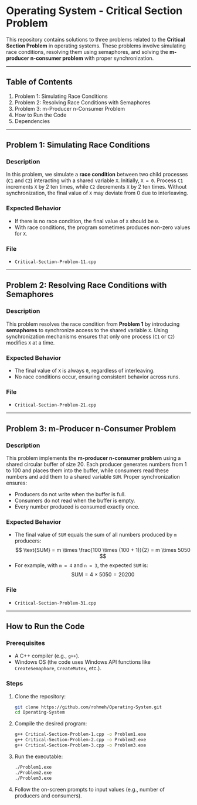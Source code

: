 # Operating System - Critical Section Problem

This repository contains solutions to three problems related to the **Critical Section Problem** in operating systems. These problems involve simulating race conditions, resolving them using semaphores, and solving the **m-producer n-consumer problem** with proper synchronization.

---

## Table of Contents
1. Problem 1: Simulating Race Conditions
2. Problem 2: Resolving Race Conditions with Semaphores
3. Problem 3: m-Producer n-Consumer Problem
4. How to Run the Code
5. Dependencies

---

## Problem 1: Simulating Race Conditions

### Description
In this problem, we simulate a **race condition** between two child processes (`C1` and `C2`) interacting with a shared variable `X`. Initially, `X = 0`. Process `C1` increments `X` by 2 ten times, while `C2` decrements `X` by 2 ten times. Without synchronization, the final value of `X` may deviate from 0 due to interleaving.

### Expected Behavior
- If there is no race condition, the final value of `X` should be `0`.
- With race conditions, the program sometimes produces non-zero values for `X`.

### File
- `Critical-Section-Problem-11.cpp`

---

## Problem 2: Resolving Race Conditions with Semaphores

### Description
This problem resolves the race condition from **Problem 1** by introducing **semaphores** to synchronize access to the shared variable `X`. Using synchronization mechanisms ensures that only one process (`C1` or `C2`) modifies `X` at a time.

### Expected Behavior
- The final value of `X` is always `0`, regardless of interleaving.
- No race conditions occur, ensuring consistent behavior across runs.

### File
- `Critical-Section-Problem-21.cpp`

---

## Problem 3: m-Producer n-Consumer Problem

### Description
This problem implements the **m-producer n-consumer problem** using a shared circular buffer of size 20. Each producer generates numbers from 1 to 100 and places them into the buffer, while consumers read these numbers and add them to a shared variable `SUM`. Proper synchronization ensures:
- Producers do not write when the buffer is full.
- Consumers do not read when the buffer is empty.
- Every number produced is consumed exactly once.

### Expected Behavior
- The final value of `SUM` equals the sum of all numbers produced by `m` producers:
  $$
  \text{SUM} = m \times \frac{100 \times (100 + 1)}{2} = m \times 5050
  $$
- For example, with `m = 4` and `n = 3`, the expected `SUM` is:
  $$
  \text{SUM} = 4 \times 5050 = 20200
  $$

### File
- `Critical-Section-Problem-31.cpp`

---

## How to Run the Code

### Prerequisites
- A C++ compiler (e.g., `g++`).
- Windows OS (the code uses Windows API functions like `CreateSemaphore`, `CreateMutex`, etc.).

### Steps
1. Clone the repository:
   ```bash
   git clone https://github.com/rohmeh/Operating-System.git
   cd Operating-System
   ```

2. Compile the desired program:
   ```bash
   g++ Critical-Section-Problem-1.cpp -o Problem1.exe
   g++ Critical-Section-Problem-2.cpp -o Problem2.exe
   g++ Critical-Section-Problem-3.cpp -o Problem3.exe
   ```

3. Run the executable:
   ```bash
   ./Problem1.exe
   ./Problem2.exe
   ./Problem3.exe
   ```

4. Follow the on-screen prompts to input values (e.g., number of producers and consumers).

